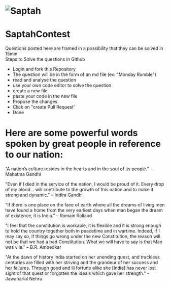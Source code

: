 # ![Saptah](https://drive.google.com/uc?export=view&id=1XgSLl7poMxyTujdQXs28-8oLbLLMrQtZ)


# SaptahContest
Questions posted here are framed in a possibility that they can be solved in 15min  
Steps to Solve the questions in Github    
* Login and fork this Repository
* The question will be in the form of an md file  (ex: "Monday Rumble")
* read and analyse the question  
* use your own code editor to solve the question  
* create a new file
* paste your code in the new file
* Propose the changes
* Click on "create Pull Request'
* Done

# Here are some powerful words spoken by great people in reference to our nation:

“A nation’s culture resides in the hearts and in the soul of its people.” - Mahatma Gandhi 

"Even if I died in the service of the nation, I would be proud of it. Every drop of my blood… will contribute to the growth of this nation and to make it strong and dynamic." – Indira Gandhi

"If there is one place on the face of earth where all the dreams of living men have found a home from the very earliest days when man began the dream of existence, it is India." – Romain Rolland

"I feel that the constitution is workable, it is flexible and it is strong enough to hold the country together both in peacetime and in wartime. Indeed, if I may say so, if things go wrong under the new Constitution, the reason will not be that we had a bad Constitution. What we will have to say is that Man was vile." – B.R. Ambedkar

"At the dawn of history India started on her unending quest, and trackless centuries are filled with her striving and the grandeur of her success and her failures. Through good and ill fortune alike she [India] has never lost sight of that quest or forgotten the ideals which gave her strength." - Jawaharlal Nehru 
